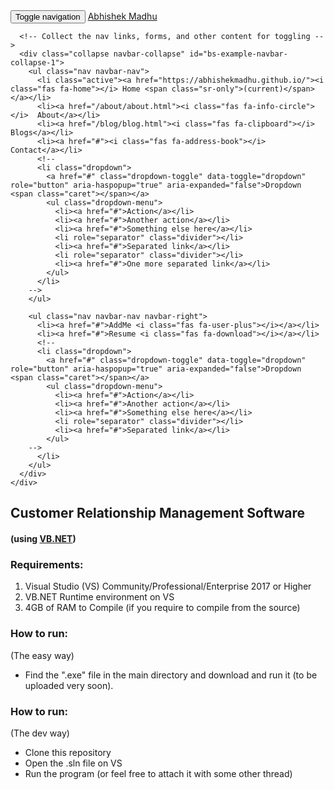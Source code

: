 <!-- --------------------- -->

  <nav class="navbar navbar-default navbar-fixed-top" style="margin-bottom: 0px">
    <div class="container">
      <!-- Brand and toggle get grouped for better mobile display -->
      <div class="navbar-header">
        <button type="button" class="navbar-toggle collapsed" data-toggle="collapse" data-target="#bs-example-navbar-collapse-1" aria-expanded="false">
          <span class="sr-only">Toggle navigation</span>
          <span class="icon-bar"></span>
          <span class="icon-bar"></span>
          <span class="icon-bar"></span>
        </button>
        <!-- <a class="navbar-brand" href="#"><img id="logo" src="https://image.flaticon.com/icons/svg/61/61624.svg"></img></a> -->
        <a class="navbar-brand" href="https://abhishekmadhu.github.io/">Abhishek Madhu</a>
      </div>

      <!-- Collect the nav links, forms, and other content for toggling -->
      <div class="collapse navbar-collapse" id="bs-example-navbar-collapse-1">
        <ul class="nav navbar-nav">
          <li class="active"><a href="https://abhishekmadhu.github.io/"><i class="fas fa-home"></i> Home <span class="sr-only">(current)</span></a></li>
          <li><a href="/about/about.html"><i class="fas fa-info-circle"></i>  About</a></li>
          <li><a href="/blog/blog.html"><i class="fas fa-clipboard"></i>  Blogs</a></li>
          <li><a href="#"><i class="fas fa-address-book"></i>   Contact</a></li>
          <!-- 
          <li class="dropdown">
            <a href="#" class="dropdown-toggle" data-toggle="dropdown" role="button" aria-haspopup="true" aria-expanded="false">Dropdown <span class="caret"></span></a>
            <ul class="dropdown-menu">
              <li><a href="#">Action</a></li>
              <li><a href="#">Another action</a></li>
              <li><a href="#">Something else here</a></li>
              <li role="separator" class="divider"></li>
              <li><a href="#">Separated link</a></li>
              <li role="separator" class="divider"></li>
              <li><a href="#">One more separated link</a></li>
            </ul>
          </li> 
        -->
        </ul>
        
        <ul class="nav navbar-nav navbar-right">
          <li><a href="#">AddMe <i class="fas fa-user-plus"></i></a></li>
          <li><a href="#">Resume <i class="fas fa-download"></i></a></li>
          <!-- 
          <li class="dropdown">
            <a href="#" class="dropdown-toggle" data-toggle="dropdown" role="button" aria-haspopup="true" aria-expanded="false">Dropdown <span class="caret"></span></a>
            <ul class="dropdown-menu">
              <li><a href="#">Action</a></li>
              <li><a href="#">Another action</a></li>
              <li><a href="#">Something else here</a></li>
              <li role="separator" class="divider"></li>
              <li><a href="#">Separated link</a></li>
            </ul> 
        -->
          </li>
        </ul>
      </div>
    </div>
  </nav>

<!-- ------------------------ -->
## Customer Relationship Management Software
#### (using [VB.NET](https://en.wikipedia.org/wiki/Visual_Basic_.NET))
### Requirements:
1. Visual Studio (VS) Community/Professional/Enterprise 2017 or Higher
2. VB.NET Runtime environment on VS
3. 4GB of RAM to Compile (if you require to compile from the source)

### How to run:
(The easy way)
* Find the ".exe" file in the main directory and download and run it 
(to be uploaded very soon).


### How to run:
(The dev way)
* Clone this repository
* Open the .sln file on VS
* Run the program (or feel free to attach it with some other thread)
